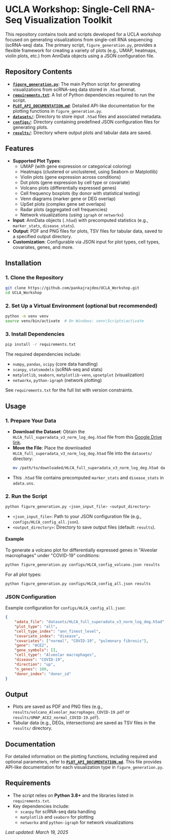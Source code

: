 # UCLA Workshop: Single-Cell RNA-Seq Visualization Toolkit

This repository contains tools and scripts developed for a UCLA workshop focused on generating visualizations from single-cell RNA sequencing (scRNA-seq) data. The primary script, `figure_generation.py`, provides a flexible framework for creating a variety of plots (e.g., UMAP, heatmaps, violin plots, etc.) from AnnData objects using a JSON configuration file.

## Repository Contents

- **[`figure_generation.py`](./figure_generation.py)**: The main Python script for generating visualizations from scRNA-seq data stored in `.h5ad` format.
- **[`requirements.txt`](./requirements.txt)**: A list of Python dependencies required to run the script.
- **[`PLOT_API_DOCUMENTATION.md`](./PLOT_API_DOCUMENTATION.md)**: Detailed API-like documentation for the plotting functions in `figure_generation.py`.
- **[`datasets/`](./datasets/)**: Directory to store input `.h5ad` files and associated metadata.
- **[`configs/`](./configs/)**: Directory containing predefined JSON configuration files for generating plots.
- **[`results/`](./results/)**: Directory where output plots and tabular data are saved.

## Features

- **Supported Plot Types**:
  - UMAP (with gene expression or categorical coloring)
  - Heatmaps (clustered or unclustered, using Seaborn or Matplotlib)
  - Violin plots (gene expression across conditions)
  - Dot plots (gene expression by cell type or covariate)
  - Volcano plots (differentially expressed genes)
  - Cell frequency boxplots (by donor with statistical testing)
  - Venn diagrams (marker gene or DEG overlap)
  - UpSet plots (complex gene set overlaps)
  - Radar plots (aggregated cell frequencies)
  - Network visualizations (using `igraph` or `networkx`)
- **Input**: AnnData objects (`.h5ad`) with precomputed statistics (e.g., `marker_stats`, `disease_stats`).
- **Output**: PDF and PNG files for plots, TSV files for tabular data, saved to a specified output directory.
- **Customization**: Configurable via JSON input for plot types, cell types, covariates, genes, and more.

## Installation

### 1. Clone the Repository
```bash
git clone https://github.com/pankajrajdeo/UCLA_Workshop.git
cd UCLA_Workshop
```

### 2. Set Up a Virtual Environment (optional but recommended)
```bash
python -m venv venv
source venv/bin/activate  # On Windows: venv\Scripts\activate
```

### 3. Install Dependencies
```bash
pip install -r requirements.txt
```

The required dependencies include:
- `numpy`, `pandas`, `scipy` (core data handling)
- `scanpy`, `statsmodels` (scRNA-seq and stats)
- `matplotlib`, `seaborn`, `matplotlib-venn`, `upsetplot` (visualization)
- `networkx`, `python-igraph` (network plotting)

See `requirements.txt` for the full list with version constraints.

## Usage

### 1. Prepare Your Data
- **Download the Dataset**: Obtain the `HLCA_full_superadata_v3_norm_log_deg.h5ad` file from this [Google Drive link](https://drive.google.com/file/d/1fD2uikNSbJhfQAhKESWIoHAXn9pZmI8b/view?usp=sharing).
- **Move the File**: Place the downloaded `HLCA_full_superadata_v3_norm_log_deg.h5ad` file into the `datasets/` directory:
  ```bash
  mv /path/to/downloaded/HLCA_full_superadata_v3_norm_log_deg.h5ad datasets/
  ```
- This `.h5ad` file contains precomputed `marker_stats` and `disease_stats` in `adata.uns`.

### 2. Run the Script
```bash
python figure_generation.py <json_input_file> <output_directory>
```
- `<json_input_file>`: Path to your JSON configuration file (e.g., `configs/HLCA_config_all.json`).
- `<output_directory>`: Directory to save output files (default: `results`).

#### Example
To generate a volcano plot for differentially expressed genes in "Alveolar macrophages" under "COVID-19" conditions:
```bash
python figure_generation.py configs/HLCA_config_volcano.json results
```
For all plot types:
```bash
python figure_generation.py configs/HLCA_config_all.json results
```

### JSON Configuration
Example configuration for `configs/HLCA_config_all.json`:
```json
{
    "adata_file": "datasets/HLCA_full_superadata_v3_norm_log_deg.h5ad",
    "plot_type": "all",
    "cell_type_index": "ann_finest_level",
    "covariate_index": "disease",
    "covariates": ["normal", "COVID-19", "pulmonary fibrosis"],
    "gene": "ACE2",
    "gene_symbols": [],
    "cell_type": "Alveolar macrophages",
    "disease": "COVID-19",
    "direction": "up",
    "n_genes": 100,
    "donor_index": "donor_id"
}
```

## Output
- Plots are saved as PDF and PNG files (e.g., `results/volcano_Alveolar_macrophages_COVID-19.pdf` or `results/UMAP_ACE2_normal_COVID-19.pdf`).
- Tabular data (e.g., DEGs, intersections) are saved as TSV files in the `results/` directory.

## Documentation
For detailed information on the plotting functions, including required and optional parameters, refer to **[`PLOT_API_DOCUMENTATION.md`](./PLOT_API_DOCUMENTATION.md)**. This file provides API-like documentation for each visualization type in `figure_generation.py`.

## Requirements
- The script relies on **Python 3.8+** and the libraries listed in `requirements.txt`.
- Key dependencies include:
  - `scanpy` for scRNA-seq data handling
  - `matplotlib` and `seaborn` for plotting
  - `networkx` and `python-igraph` for network visualizations

_Last updated: March 19, 2025_
